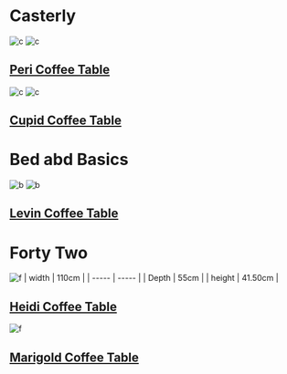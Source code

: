 # Casterly
![c](https://res.cloudinary.com/castlery/image/private/w_1000,f_auto,q_auto/b_rgb:F3F3F3,c_fit/v1639132792/crusader/variants/50850023/Peri-Coffee-Table-Shared2.jpg)
![c](https://img.castlery.sg/products/images/3331/large_x2/peri-coffee-table.jpg?1496383557)
## [Peri Coffee Table](https://www.castlery.com/sg/products/peri-coffee-table)

![c](https://res.cloudinary.com/castlery/image/private/w_1000,f_auto,q_auto/b_rgb:F3F3F3,c_fit/v1636706833/crusader/variants/50850016/Cupid-Coffee-Table-Shared1.jpg)
![c](https://img.castlery.sg/products/images/192417/large_x2/cupid-base.jpg?1590987679)
## [Cupid Coffee Table](https://www.castlery.com/sg/products/cupid-coffee-table)

# Bed abd Basics
![b](https://cdn.bedandbasics.sg/media/catalog/product/cache/image/700x500/8dfaea894a221b45920cee25b236c3fe/l/e/levin-coffee-table-cover-1.jpg)
![b](https://cdn.bedandbasics.sg/media/catalog/product/cache/image/700x500/8dfaea894a221b45920cee25b236c3fe/l/e/levin-coffee-table-cover-6.jpg)
## [Levin Coffee Table](https://www.bedandbasics.sg/furniture/living-room/coffee-tables/levin-coffee-table.html)

# Forty Two
![f](https://www.fortytwo.sg/media/catalog/product/cache/1/image/600x286/040ec09b1e35df139433887a97daa66f/3/m/3m-115.jpg)
| width | 110cm |
| ----- | ----- |
| Depth | 55cm |
| height | 41.50cm |

## [Heidi Coffee Table](https://www.fortytwo.sg/living-room/coffee-table/heidi-coffee-table.html)

![f](https://www.fortytwo.sg/media/catalog/product/cache/1/image/600x570/040ec09b1e35df139433887a97daa66f/f/3/f311te.jpg)
## [Marigold Coffee Table](https://www.fortytwo.sg/living-room/coffee-table/marigold-coffee-table.html)

